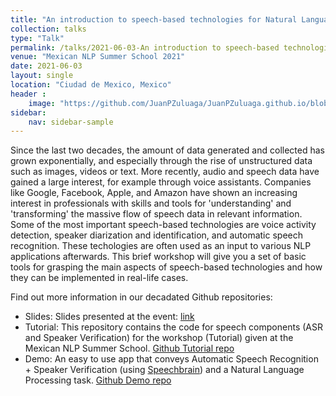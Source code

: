 ```yaml
---
title: "An introduction to speech-based technologies for Natural Language Processing applications"
collection: talks
type: "Talk"
permalink: /talks/2021-06-03-An introduction to speech-based technologies for Natural Language Processing applications
venue: "Mexican NLP Summer School 2021"
date: 2021-06-03
layout: single
location: "Ciudad de Mexico, Mexico"
header :
    image: "https://github.com/JuanPZuluaga/JuanPZuluaga.github.io/blob/master/_talks/files/mexican_nlp/mexican_nlp.png"
sidebar:
    nav: sidebar-sample
---
```


Since the last two decades, the amount of data generated and collected has grown exponentially, and especially through the rise of unstructured data such as images, videos or text. More recently, audio and speech data have gained a large interest, for example through voice assistants. Companies like Google, Facebook, Apple, and Amazon have shown an increasing interest in professionals with skills and tools for 'understanding' and 'transforming' the massive flow of speech data in relevant information. Some of the most important speech-based technologies are voice activity detection, speaker diarization and identification, and automatic speech recognition. These techologies are often used as an input to various NLP applications afterwards. This brief workshop will give you a set of basic tools for grasping the main aspects of speech-based technologies and how they can be implemented in real-life cases.

Find out more information in our decadated Github repositories: 

- Slides: Slides presented at the event: [link](https://docs.google.com/presentation/d/1bXqvxy0KQnI3AhsncHj_26p1WdE-UKErplUBJ5BBANI/edit?usp=sharing)
- Tutorial: This repository contains the code for speech components (ASR and Speaker Verification) for the workshop (Tutorial) given at the Mexican NLP Summer School. [Github Tutorial repo](https://github.com/maelfabien/NLP_Summer_School-2021_Speech_Tutorial)
- Demo: An easy to use app that conveys Automatic Speech Recognition + Speaker Verification (using [Speechbrain](https://speechbrain.github.io/)) and a Natural Language Processing task. [Github Demo repo](https://github.com/maelfabien/NLP_Summer_School-2021_Speech_Demo)